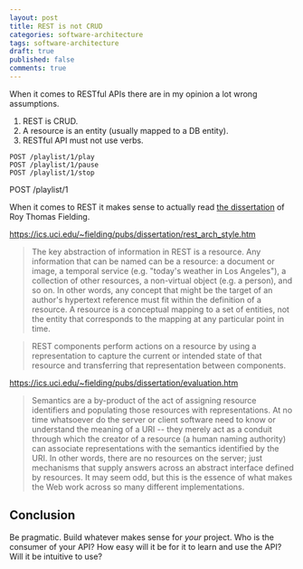 ```yaml
---
layout: post
title: REST is not CRUD
categories: software-architecture
tags: software-architecture
draft: true
published: false
comments: true
---
```


When it comes to RESTful APIs there are in my opinion a lot wrong assumptions.

1. REST is CRUD.
2. A resource is an entity (usually mapped to a DB entity).
3. RESTful API must not use verbs.

```text
POST /playlist/1/play
POST /playlist/1/pause
POST /playlist/1/stop
```

POST /playlist/1

When it comes to REST it makes sense to actually read [the dissertation](https://ics.uci.edu/~fielding/pubs/dissertation) of Roy Thomas Fielding.

https://ics.uci.edu/~fielding/pubs/dissertation/rest_arch_style.htm

> The key abstraction of information in REST is a resource. Any information that can be named can be a resource: a document or image, a temporal service (e.g. "today's weather in Los Angeles"), a collection of other resources, a non-virtual object (e.g. a person), and so on. In other words, any concept that might be the target of an author's hypertext reference must fit within the definition of a resource. A resource is a conceptual mapping to a set of entities, not the entity that corresponds to the mapping at any particular point in time.



> REST components perform actions on a resource by using a representation to capture the current or intended state of that resource and transferring that representation between components.

https://ics.uci.edu/~fielding/pubs/dissertation/evaluation.htm

> Semantics are a by-product of the act of assigning resource identifiers and populating those resources with representations. At no time whatsoever do the server or client software need to know or understand the meaning of a URI -- they merely act as a conduit through which the creator of a resource (a human naming authority) can associate representations with the semantics identified by the URI. In other words, there are no resources on the server; just mechanisms that supply answers across an abstract interface defined by resources. It may seem odd, but this is the essence of what makes the Web work across so many different implementations.

## Conclusion

Be pragmatic. Build whatever makes sense for *your* project. Who is the consumer of your API? How easy will it be for it to learn and use the API? Will it be intuitive to use?
